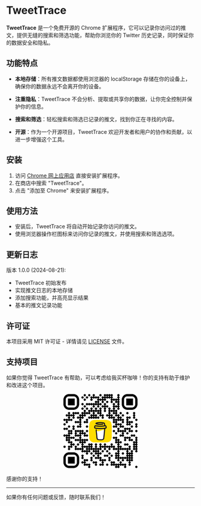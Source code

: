 # TweetTrace  

**TweetTrace** 是一个免费开源的 Chrome 扩展程序，它可以记录你访问过的推文，提供无缝的搜索和筛选功能，帮助你浏览你的 Twitter 历史记录，同时保证你的数据安全和隐私。  

## 功能特点  

- **本地存储**：所有推文数据都使用浏览器的 localStorage 存储在你的设备上，确保你的数据永远不会离开你的设备。  

- **注重隐私**：TweetTrace 不会分析、提取或共享你的数据，让你完全控制并保护你的信息。  

- **搜索和筛选**：轻松搜索和筛选已记录的推文，找到你正在寻找的内容。  

- **开源**：作为一个开源项目，TweetTrace 欢迎开发者和用户的协作和贡献，以进一步增强这个工具。  

## 安装  

1. 访问 [Chrome 网上应用店](https://chrome.google.com/webstore) 直接安装扩展程序。  
2. 在商店中搜索 "TweetTrace"。  
3. 点击 "添加至 Chrome" 来安装扩展程序。  

## 使用方法  

- 安装后，TweetTrace 将自动开始记录你访问的推文。  
- 使用浏览器操作栏图标来访问你记录的推文，并使用搜索和筛选选项。  

## 更新日志  

版本 1.0.0 (2024-08-21):  
- TweetTrace 初始发布  
- 实现推文日志的本地存储  
- 添加搜索功能，并高亮显示结果  
- 基本的推文记录功能  

## 许可证  

本项目采用 MIT 许可证 - 详情请见 [LICENSE](LICENSE) 文件。  

## 支持项目  

如果你觉得 TweetTrace 有帮助，可以考虑给我买杯咖啡！你的支持有助于维护和改进这个项目。  

<p align="center">  
  <img src="images/bmc_qr.png" alt="Buy Me a Coffee 二维码" width="200"/>  
</p>  

感谢你的支持！  

---  

如果你有任何问题或反馈，随时联系我们！